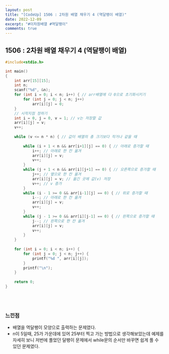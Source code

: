 ```yaml
---
layout: post
title: "[CodeUp] 1506 : 2차원 배열 채우기 4 (역달팽이 배열)"
date: 2022-12-09
excerpt: "#이차원배열 #역달팽이"
comments: true
---
```


## 1506 : 2차원 배열 채우기 4 (역달팽이 배열) <br>

```C
#include<stdio.h>

int main() 
{
    int arr[15][15];
    int n;
    scanf("%d", &n);
    for (int i = 0; i < n; i++) { // arr배열에 다 0으로 초기화시키기  
    	for (int j = 0; j < n; j++)
    		arr[i][j] = 0;
	}
	// 시작지점 정하기
	int i = 0, j = 0, v = 1; // v는 저장할 값  
	arr[i][j] = v;
	v++;
	
	while (v <= n * n) { // 값이 배열의 총 크기보다 작거나 같을 때 
	
		while (i + 1 < n && arr[i+1][j] == 0) { // 아래로 증가할 때 
			i++; // 아래로 한 칸 옮겨
			arr[i][j] = v;
			v++; 
		} 
		while (j + 1 < n && arr[i][j+1] == 0) { // 오른쪽으로 증가할 때 
			j++; // 옆으로 한 칸 옮겨
			arr[i][j] = v; // 옮긴 곳에 값(v) 저장 
			v++; // v 증가 
		}
		while (i - 1 >= 0 && arr[i-1][j] == 0) { // 위로 증가할 때 
			i--; // 아래로 한 칸 옮겨 
			arr[i][j] = v;
			v++;
		} 		
		while (j - 1 >= 0 && arr[i][j-1] == 0) { // 왼쪽으로 증가할 때 
			j--; // 왼쪽으로 한 칸 옮겨 
			arr[i][j] = v;
			v++;
		}	
	}
	
	for (int i = 0; i < n; i++) {
		for (int j = 0; j < n; j++) {
			printf("%d ", arr[i][j]);
		}
		printf("\n");
	}
	 
	return 0;
}
```
<br>
<br>

### 느낀점 <br>
* 배열을 역달팽이 모양으로 출력하는 문제였다.
* n이 5일때, 25가 가운데에 있어 25부터 찍고 가는 방법으로 생각해보았는데 예제를 자세히 보니 저번에 풀었던 달팽이 문제에서 while문의 순서만 바꾸면 쉽게 풀 수 있던 문제였다.

